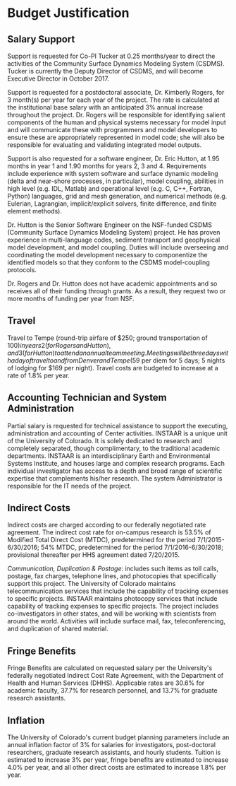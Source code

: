 # Budget Justification

## Salary Support

Support is requested for Co-PI Tucker at 0.25 months/year to direct the
activities of the Community Surface Dynamics Modeling System (CSDMS).
Tucker is currently the Deputy Director of CSDMS, and will become
Executive Director in October 2017.

Support is requested for a postdoctoral associate, Dr. Kimberly Rogers, for 3
month(s) per year for each year of the project. The rate is calculated
at the institutional base salary with an anticipated 3% annual increase
throughout the project. Dr. Rogers will be responsible for identifying
salient components of the human and physical systems necessary for model
input and will communicate these with programmers and model developers
to ensure these are appropriately represented in model code; she will
also be responsible for evaluating and validating integrated model outputs.

Support is also requested for a software engineer, Dr. Eric Hutton, at 1.95
months in year 1 and 1.90 months for years 2, 3 and 4. Requirements
include experience with system software and surface dynamic modeling
(delta and near-shore processes, in particular), model coupling,
abilities in high level (e.g. IDL, Matlab) and operational level
(e.g. C, C++, Fortran, Python) languages, grid and mesh generation,
and numerical methods (e.g. Eulerian, Lagrangian, implicit/explicit
solvers, finite difference, and finite element methods).

Dr. Hutton is the Senior Software Engineer on the NSF-funded CSDMS (Community
Surface Dynamics Modeling System) project. He has proven experience
in multi-language codes, sediment transport and geophysical model
development, and model coupling. Duties will include overseeing
and coordinating the model development necessary to componentize
the identified models so that they conform to the CSDMS model-coupling
protocols.

Dr. Rogers and Dr. Hutton does not have academic appointments and so
receives all of their funding through grants. As a result, they request
two or more months of funding per year from NSF.


## Travel

Travel to Tempe (round-trip airfare of $250; ground transportation of
$100) in years 2 (for Rogers and Hutton), and 3 (for Hutton) to attend
an annual team meeting. Meetings will be three days with a day of
travel to and from Denver and Tempe ($59 per diem for 5 days; 5 nights
of lodging for $169 per night). Travel costs are budgeted to increase
at a rate of 1.8% per year.

## Accounting Technician and System Administration

Partial salary is requested for technical assistance to support the executing,
administration and accounting of Center activities. INSTAAR is a unique unit
of the University of Colorado.  It is solely dedicated to research and
completely separated, though complimentary, to the traditional academic
departments.  INSTAAR is an interdisciplinary Earth and Environmental Systems
Institute, and houses large and complex research programs.  Each individual
investigator has access to a depth and broad range of scientific expertise
that complements his/her research. The system Administrator is responsible for
the IT needs of the project.

## Indirect Costs

Indirect costs are charged according to our federally negotiated rate
agreement. The indirect cost rate for on-campus research is 53.5% of Modified
Total Direct Cost (MTDC), predetermined for the period 7/1/2015-6/30/2016;
54% MTDC, predetermined for the period 7/1/2016-6/30/2018; provisional
thereafter per HHS agreement dated 7/20/2015.

*Communication, Duplication & Postage*: includes such items as toll calls,
postage, fax charges, telephone lines, and photocopies that specifically
support this project. The University of Colorado maintains telecommunication
services that include the capability of tracking expenses to specific projects.
INSTAAR maintains photocopy services that include capability of tracking
expenses to specific projects.  The project includes co-investigators in other
states, and will be working with scientists from around the world. Activities
will include surface mail, fax, teleconferencing, and duplication of shared
material.

## Fringe Benefits

Fringe Benefits are calculated on requested salary per the University's
federally negotiated Indirect Cost Rate Agreement, with the Department of
Health and Human Services (DHHS). Applicable rates are 30.6% for academic
faculty, 37.7% for research personnel, and 13.7% for graduate research
assistants.

## Inflation

The University of Colorado's current budget planning parameters include an
annual inflation factor of 3% for salaries for investigators, post-doctoral
researchers, graduate research assistants, and hourly students. Tuition is
estimated to increase 3% per year, fringe benefits are estimated to increase
4.0% per year, and all other direct costs are estimated to increase 1.8% per
year.

